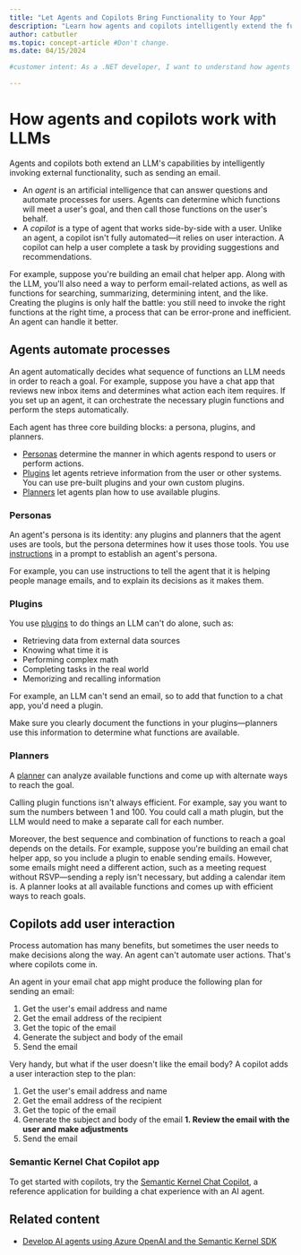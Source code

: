```yaml
---
title: "Let Agents and Copilots Bring Functionality to Your App"
description: "Learn how agents and copilots intelligently extend the functionality of LLMs to efficiently meet user goals in .NET."
author: catbutler
ms.topic: concept-article #Don't change.
ms.date: 04/15/2024

#customer intent: As a .NET developer, I want to understand how agents and copilots extend the functionality of AI apps, so that my apps can handle any type of content and meet more user goals.

---
```


# How agents and copilots work with LLMs

Agents and copilots both extend an LLM's capabilities by intelligently invoking external functionality, such as sending an email.

- An *agent* is an artificial intelligence that can answer questions and automate processes for users. Agents can determine which functions will meet a user's goal, and then call those functions on the user's behalf.
- A *copilot* is a type of agent that works side-by-side with a user. Unlike an agent, a copilot isn't fully automated&mdash;it relies on user interaction. A copilot can help a user complete a task by providing suggestions and recommendations.

For example, suppose you're building an email chat helper app. Along with the LLM, you'll also need a way to perform email-related actions, as well as functions for searching, summarizing, determining intent, and the like. Creating the plugins is only half the battle: you still need to invoke the right functions at the right time, a process that can be error-prone and inefficient. An agent can handle it better.

## Agents automate processes

An agent automatically decides what sequence of functions an LLM needs in order to reach a goal. For example, suppose you have a chat app that reviews new inbox items and determines what action each item requires. If you set up an agent, it can orchestrate the necessary plugin functions and perform the steps automatically.

Each agent has three core building blocks: a persona, plugins, and planners.

- [Personas](#personas) determine the manner in which agents respond to users or perform actions.
- [Plugins](#plugins) let agents retrieve information from the user or other systems. You can use pre-built plugins and your own custom plugins.
- [Planners](/semantic-kernel/agents/planners/?tabs=Csharp) let agents plan how to use available plugins.

### Personas

An agent's persona is its identity: any plugins and planners that the agent uses are tools, but the persona determines how it uses those tools. You use [instructions](prompt-engineering-dotnet.md#use-instructions-to-tell-the-model-what-to-do) in a prompt to establish an agent's persona.

For example, you can use instructions to tell the agent that it is helping people manage emails, and to explain its decisions as it makes them.

### Plugins

You use [plugins](/semantic-kernel/agents/plugins/?tabs=Csharp) to do things an LLM can't do alone, such as:

- Retrieving data from external data sources
- Knowing what time it is
- Performing complex math
- Completing tasks in the real world
- Memorizing and recalling information

For example, an LLM can't send an email, so to add that function to a chat app, you'd need a plugin.

Make sure you clearly document the functions in your plugins&mdash;planners use this information to determine what functions are available.

### Planners

A [planner](/semantic-kernel/agents/planners/?tabs=Csharp) can analyze available functions and come up with alternate ways to reach the goal.

Calling plugin functions isn't always efficient. For example, say you want to sum the numbers between 1 and 100. You could call a math plugin, but the LLM would need to make a separate call for each number.

Moreover, the best sequence and combination of functions to reach a goal depends on the details. For example, suppose you're building an email chat helper app, so you include a plugin to enable sending emails. However, some emails might need a different action, such as a meeting request without RSVP&mdash;sending a reply isn't necessary, but adding a calendar item is. A planner looks at all available functions and comes up with efficient ways to reach goals.

## Copilots add user interaction

Process automation has many benefits, but sometimes the user needs to make decisions along the way. An agent can't automate user actions. That's where copilots come in.

An agent in your email chat app might produce the following plan for sending an email:

1. Get the user's email address and name
1. Get the email address of the recipient
1. Get the topic of the email
1. Generate the subject and body of the email
1. Send the email

Very handy, but what if the user doesn't like the email body? A copilot adds a user interaction step to the plan:

1. Get the user's email address and name
1. Get the email address of the recipient
1. Get the topic of the email
1. Generate the subject and body of the email
**1. Review the email with the user and make adjustments**
1. Send the email

### Semantic Kernel Chat Copilot app

To get started with copilots, try the [Semantic Kernel Chat Copilot](/semantic-kernel/chat-copilot/), a reference application for building a chat experience with an AI agent.

## Related content

- [Develop AI agents using Azure OpenAI and the Semantic Kernel SDK](/training/paths/develop-ai-agents-azure-open-ai-semantic-kernel-sdk/)
